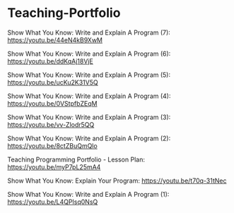 # Teaching-Portfolio

Show What You Know: Write and Explain A Program (7): https://youtu.be/44eN4kB9XwM

Show What You Know: Write and Explain A Program (6): https://youtu.be/ddKqAj18VjE

Show What You Know: Write and Explain A Program (5): https://youtu.be/ucKu2K31V5Q

Show What You Know: Write and Explain A Program (4): https://youtu.be/0VStpfbZEqM

Show What You Know: Write and Explain A Program (3): https://youtu.be/vv-Zlodr5QQ

Show What You Know: Write and Explain A Program (2): https://youtu.be/8ctZBuQmQlo

Teaching Programming Portfolio - Lesson Plan: https://youtu.be/myP7pL25mA4

Show What You Know: Explain Your Program: https://youtu.be/t70q-31tNec

Show What You Know: Write and Explain A Program (1): https://youtu.be/L4QPIsq0NsQ
